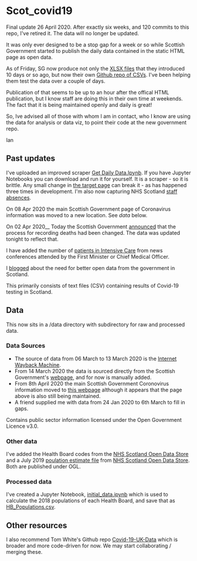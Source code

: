 # Scot_covid19
Final update 26 April 2020. 
After exactly six weeks, and 120 commits to this repo, I've retired it. The data will no longer be updated. 

It was only ever designed to be a stop gap for a week or so while Scottish Government started to publish the daily data contained in the static HTML page as open data. 

As of Friday, SG now produce not only the [XLSX files](https://www.gov.scot/publications/trends-in-number-of-people-in-hospital-with-confirmed-or-suspected-covid-19/) that they introduced 10 days or so ago, but now their own [Github repo of CSVs](https://github.com/DataScienceScotland/COVID-19-Management-Information). I've been helping them test the data over a couple of days. 

Publication of that seems to be up to an hour after the offical HTML publication, but I know staff are doing this in their own time at weekends. The fact that it is being maintained openly and daily is great! 

So, Ive advised all of those with whom I am in contact, who I know are using the data for analysis or data viz, to point their code at the new government repo. 

Ian

## Past updates

I've uploaded an improved scraper [Get Daily Data.Ipynb](Get%20Daily%20Data.ipynb). If you have Jupyter Notebooks you can download and run it for yourself. It is a scraper - so it is brittle. Any small change in [the target page](https://www.gov.scot/publications/coronavirus-covid-19-tests-and-cases-in-scotland/) can break it - as has happened three times in development. I'm also now capturing NHS Scotland [staff absences](data/processed/staff_absences.csv).

On 08 Apr 2020 the main Scottish Government page of Coronavirus information was moved to a new location. See _data_ below. 

On 02 Apr 2020__ Today the Scottish Government [announced](https://www.gov.scot/news/new-process-for-reporting-covid-19-deaths/) that the process for recording deaths had been changed. The data was updated tonight to reflect that. 

I have added the number of [patients in Intensive Care](data/processed/intensive_case.csv) from news conferences attended by the First Minister or Chief Medical Officer. 

I [blogged](https://codethecity.org/2020/03/20/scotlands-covid-19-open-data/) about the need for better open data from the government in Scotland. 

This primarily consists of text files (CSV) containing results of Covid-19 testing in Scotland. 

## Data
This now sits in a /data directory with subdirectory for raw and processed data.

### Data Sources
* The source of data from 06 March to 13 March 2020 is the [Internet Wayback Machine](https://archive.org/search.php?query=https%3A%2F%2Fwww.gov.scot%2Fcoronavirus-covid-19%2F). 
* From 14 March 2020 the data is sourced directly from the Scottish Government's [webpage](https://www.gov.scot/coronavirus-covid-19/), and for now is manually added.
* From 8th April 2020 the main Scottish Government Coronovirus information moved to [this webpage](https://www.gov.scot/publications/coronavirus-covid-19-tests-and-cases-in-scotland/) although it appears that the page above is also still being maintained. 
* A friend supplied me with data from 24 Jan 2020 to 6th March to fill in gaps. 

Contains public sector information licensed under the Open Government Licence v3.0.

### Other data
I've added the Health Board codes from the [NHS Scotland Open Data Store](https://www.opendata.nhs.scot/dataset/geography-codes-and-labels/resource/652ff726-e676-4a20-abda-435b98dd7bdc) and a July 2019 [poulation estimate file](data/raw/hb2014_pop_est_01072019.csv) from [NHS Scotland Open Data Store](https://www.opendata.nhs.scot/dataset/population-estimates/resource/27a72cc8-d6d8-430c-8b4f-3109a9ceadb1). Both are published under OGL. 

### Processed data
I've created a Jupyter Notebook, [initial_data.ipynb](initial_data.ipynb) which is used to calculate the 2018 populations of each Health Board, and save that as [HB_Populations.csv](data/processed/HB_Populations.csv). 


## Other resources
I also recommend Tom White's Github repo [Covid-19-UK-Data](https://github.com/tomwhite/covid-19-uk-data) which is broader and more code-driven for now. We may start collaborating / merging these. 


